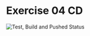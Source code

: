 # Exercise 04 CD

![Test, Build and Pushed Status](https://github.com/cbachl/go_mux_bachl/actions/workflows/github-actions.yml/badge.svg)


